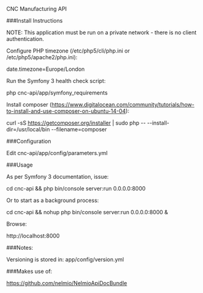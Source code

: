 CNC Manufacturing API

###Install Instructions

NOTE: This application must be run on a private network - there is no client authentication.

Configure PHP timezone (/etc/php5/cli/php.ini or /etc/php5/apache2/php.ini):

date.timezone=Europe/London

Run the Symfony 3 health check script:

php cnc-api/app/symfony_requirements 

Install composer (https://www.digitalocean.com/community/tutorials/how-to-install-and-use-composer-on-ubuntu-14-04):

curl -sS https://getcomposer.org/installer | sudo php -- --install-dir=/usr/local/bin --filename=composer

###Configuration

Edit cnc-api/app/config/parameters.yml

###Usage

As per Symfony 3 documentation, issue:

cd cnc-api && php bin/console server:run 0.0.0.0:8000

Or to start as a background process:

cd cnc-api && nohup php bin/console server:run 0.0.0.0:8000 &

Browse:

http://localhost:8000

###Notes:

Versioning is stored in: app/config/version.yml

###Makes use of:

https://github.com/nelmio/NelmioApiDocBundle